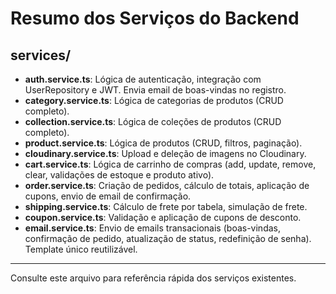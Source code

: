 # Resumo dos Serviços do Backend

## services/
- **auth.service.ts**: Lógica de autenticação, integração com UserRepository e JWT. Envia email de boas-vindas no registro.
- **category.service.ts**: Lógica de categorias de produtos (CRUD completo).
- **collection.service.ts**: Lógica de coleções de produtos (CRUD completo).
- **product.service.ts**: Lógica de produtos (CRUD, filtros, paginação).
- **cloudinary.service.ts**: Upload e deleção de imagens no Cloudinary.
- **cart.service.ts**: Lógica de carrinho de compras (add, update, remove, clear, validações de estoque e produto ativo).
- **order.service.ts**: Criação de pedidos, cálculo de totais, aplicação de cupons, envio de email de confirmação.
- **shipping.service.ts**: Cálculo de frete por tabela, simulação de frete.
- **coupon.service.ts**: Validação e aplicação de cupons de desconto.
- **email.service.ts**: Envio de emails transacionais (boas-vindas, confirmação de pedido, atualização de status, redefinição de senha). Template único reutilizável.

---
Consulte este arquivo para referência rápida dos serviços existentes.
